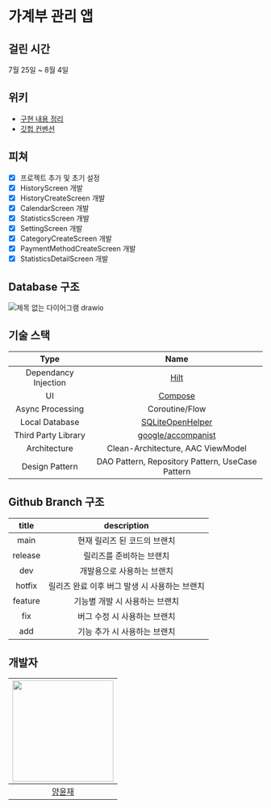 # 가계부 관리 앱

## 걸린 시간
7월 25일 ~ 8월 4일

## 위키
* [구현 내용 정리](https://github.com/woowa-techcamp-2022/android-accountbook-20/wiki/구현할-내용-정리)
* [깃헙 컨벤션](https://github.com/woowa-techcamp-2022/android-accountbook-20/wiki/깃헙-컨벤션)

## 피쳐
- [X] 프로젝트 추가 및 초기 설정
- [X] HistoryScreen 개발
- [X] HistoryCreateScreen 개발
- [X] CalendarScreen 개발
- [X] StatisticsScreen 개발
- [X] SettingScreen 개발
- [X] CategoryCreateScreen 개발
- [X] PaymentMethodCreateScreen 개발
- [X] StatisticsDetailScreen 개발

## Database 구조
![제목 없는 다이어그램 drawio](https://user-images.githubusercontent.com/18213322/182394719-e646c8c1-2de3-4b39-a0f2-91cf97908a6f.png)

## 기술 스택
|Type|Name|
| :--: | :-----------------------: |
|Dependancy Injection|[Hilt](https://dagger.dev/hilt/)|
|UI|[Compose](https://developer.android.com/jetpack/compose)|
|Async Processing|Coroutine/Flow|
|Local Database|[SQLiteOpenHelper](https://developer.android.com/reference/android/database/sqlite/SQLiteOpenHelper)|
|Third Party Library|[google/accompanist](https://github.com/google/accompanist)|
|Architecture|Clean-Architecture, AAC ViewModel|
|Design Pattern|DAO Pattern, Repository Pattern, UseCase Pattern|

## Github Branch 구조
|title|description|
|:---------:|:---------:|
|main|현재 릴리즈 된 코드의 브랜치|
|release|릴리즈를 준비하는 브랜치|
|dev|개발용으로 사용하는 브랜치|
|hotfix|릴리즈 완료 이후 버그 발생 시 사용하는 브랜치|
|feature|기능별 개발 시 사용하는 브랜치|
|fix|버그 수정 시 사용하는 브랜치|
|add|기능 추가 시 사용하는 브랜치|

## 개발자
|<img src="https://github.com/2004yyj.png" width="200"/>|
|:--:|
|[양윤재](https://github.com/2004yyj)|
